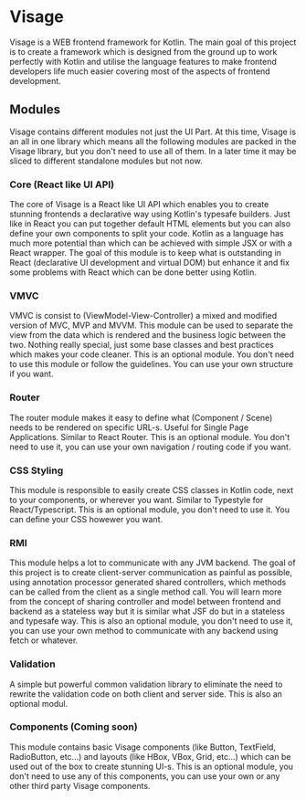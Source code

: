 # Visage
Visage is a WEB frontend framework for Kotlin. The main goal of this project is to create a framework which is designed from the ground up to work perfectly with Kotlin and utilise the language features to make frontend developers life much easier covering most of the aspects of frontend development.

## Modules
Visage contains different modules not just the UI Part. At this time, Visage is an all in one library which means all the following modules are packed in the Visage library, but you don't need to use all of them. In a later time it may be sliced to different standalone modules but not now.

### Core (React like UI API)
The core of Visage is a React like UI API which enables you to create stunning frontends a declarative way using Kotlin's typesafe builders. Just like in React you can put together default HTML elements but you can also define your own components to split your code. Kotlin as a language has much more potential than which can be achieved with simple JSX or with a React wrapper. The goal of this module is to keep what is outstanding in React (declarative UI development and virtual DOM) but enhance it and fix some problems with React which can be done better using Kotlin.

### VMVC
VMVC is consist to (ViewModel-View-Controller) a mixed and modified version of MVC, MVP and MVVM. This module can be used to separate the view from the data which is rendered and the business logic between the two. Nothing really special, just some base classes and best practices which makes your code cleaner. This is an optional module. You don't need to use this module or follow the guidelines. You can use your own structure if you want.

### Router
The router module makes it easy to define what (Component / Scene) needs to be rendered on specific URL-s. Useful for Single Page Applications. Similar to React Router. This is an optional module. You don't need to use it, you can use your own navigation / routing code if you want.

### CSS Styling
This module is responsible to easily create CSS classes in Kotlin code, next to your components, or wherever you want. Similar to Typestyle for React/Typescript. This is an optional module, you don't need to use it. You can define your CSS howewer you want.

### RMI
This module helps a lot to communicate with any JVM backend. The goal of this project is to create client-server communication as painful as possible, using annotation processor generated shared controllers, which methods can be called from the client as a single method call. You will learn more from the concept of sharing controller and model between frontend and backend as a stateless way but it is similar what JSF do but in a stateless and typesafe way. This is also an optional module, you don't need to use it, you can use your own method to communicate with any backend using fetch or whatever.

### Validation
A simple but powerful common validation library to eliminate the need to rewrite the validation code on both client and server side. This is also an optional modul.

### Components (Coming soon)
This module contains basic Visage components (like Button, TextField, RadioButton, etc...) and layouts (like HBox, VBox, Grid, etc...) which can be used out of the box to create stunning UI-s. This is an optional module, you don't need to use any of this components, you can use your own or any other third party Visage components.




